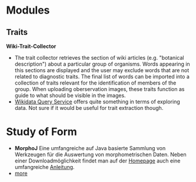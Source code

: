 <!-- TITLE: Data Analysis -->
<!-- SUBTITLE: A quick summary of Data Analysis -->

# Modules
## Traits
**Wiki-Trait-Collector**
* The trait collector retrieves the section of wiki articles (e.g. "botanical description") about a particular group of organisms. Words appearing in this sections are displayed and the user may exclude words that are not related to diagnostic traits. The final list of words can be imported into a collection of traits relevant for the identification of members of the group. When uploading oberservation images, these traits function as guide to what should be visible in the images. 
* [Wikidata Query Service](https://query.wikidata.org/) offers quite something in terms of exploring data. Not sure if it would be useful for trait extraction though.

# Study of Form
* **MorphoJ**
Eine umfangreiche auf Java basierte Sammlung von Werkzeugen für die Auswertung von morphometrischen Daten. Neben einer Downloadmöglichkeit findet man auf der [Homepage](http://www.flywings.org.uk/MorphoJ_page.htm) auch eine umfangreiche [Anleitung](http://www.flywings.org.uk/MorphoJ_guide/frameset.htm?index.htm).
* [more](http://www.botanik.kit.edu/botzell/1639_1820.php)